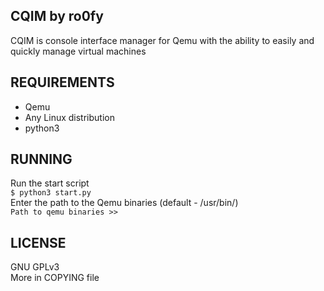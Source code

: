 ## CQIM by ro0fy
CQIM is console interface manager for Qemu with the ability to easily and quickly manage virtual machines

## REQUIREMENTS<br>
* Qemu<br>
* Any Linux distribution<br>
* python3<br>

## RUNNING<br>
Run the start script<br>
`$ python3 start.py`<br>
Enter the path to the Qemu binaries (default - /usr/bin/)<br>
`Path to qemu binaries >>`

## LICENSE<br>
GNU GPLv3<br>
More in COPYING file
